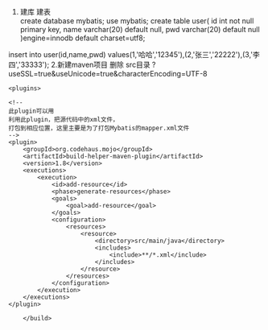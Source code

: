 1. 建库 建表  
create database mybatis; use mybatis;
create table user(
   id int not null primary key,
   name varchar(20) default null,
   pwd varchar(20) default null
   )engine=innodb default charset=utf8;

insert into user(id,name,pwd)
values(1,'哈哈','12345'),(2,'张三','22222'),(3,'李四','33333');
2.新建maven项目 删除 src目录
?useSSL=true&useUnicode=true&characterEncoding=UTF-8
<build>

    <plugins>

    <!--
    此plugin可以用
    利用此plugin，把源代码中的xml文件，
    打包到相应位置，这里主要是为了打包Mybatis的mapper.xml文件
    -->
    <plugin>
        <groupId>org.codehaus.mojo</groupId>
        <artifactId>build-helper-maven-plugin</artifactId>
        <version>1.8</version>
        <executions>
            <execution>
                <id>add-resource</id>
                <phase>generate-resources</phase>
                <goals>
                    <goal>add-resource</goal>
                </goals>
                <configuration>
                    <resources>
                        <resource>
                            <directory>src/main/java</directory>
                            <includes>
                                <include>**/*.xml</include>
                            </includes>
                        </resource>
                    </resources>
                </configuration>
            </execution>
        </executions>
    </plugin>

</plugins>

        </build>